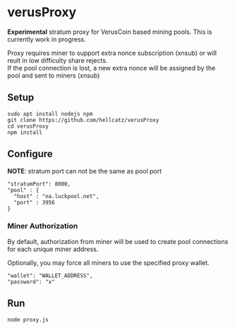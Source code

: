 # verusProxy
**Experimental** stratum proxy for VerusCoin based mining pools. This is currently work in progress.  
  
Proxy requires miner to support extra nonce subscription (xnsub) or will reult in low difficulty share rejects.  
If the pool connection is lost, a new extra nonce will be assigned by the pool and sent to miners (xnsub)  
  
## Setup
    sudo apt install nodejs npm
    git clone https://github.com/hellcatz/verusProxy
    cd verusProxy
    npm install

## Configure
**NOTE**: stratum port can not be the same as pool port  

    "stratumPort": 8000,
    "pool" : {
      "host" : "na.luckpool.net",
      "port" : 3956
    }

### Miner Authorization
By default, authorization from miner will be used to create pool connections for each unique miner address.  
  
Optionally, you may force all miners to use the specified proxy wallet.  

    "wallet": "WALLET_ADDRESS",
    "password": "x"

## Run
    node proxy.js
